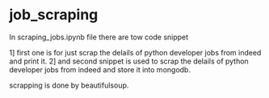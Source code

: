 # job_scraping
In scraping_jobs.ipynb file there are tow code snippet

1] first one is for just scrap the delails of python developer jobs from indeed and print it.
2] and second snippet is used to scrap the delails of python developer jobs from indeed and store it into mongodb.

scrapping is done by beautifulsoup.
